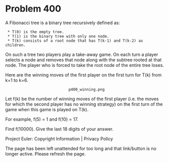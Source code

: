 #   Problem 400

   A Fibonacci tree is a binary tree recursively defined as:

     * T(0) is the empty tree.
     * T(1) is the binary tree with only one node.
     * T(k) consists of a root node that has T(k-1) and T(k-2) as children.

   On such a tree two players play a take-away game. On each turn a player
   selects a node and removes that node along with the subtree rooted at that
   node.
   The player who is forced to take the root node of the entire tree loses.

   Here are the winning moves of the first player on the first turn for T(k)
   from k=1 to k=6.

                                p400_winning.png

   Let f(k) be the number of winning moves of the first player (i.e. the
   moves for which the second player has no winning strategy) on the first
   turn of the game when this game is played on T(k).

   For example, f(5) = 1 and f(10) = 17.

   Find f(10000). Give the last 18 digits of your answer.

   Project Euler: Copyright Information | Privacy Policy

   The page has been left unattended for too long and that link/button is no
   longer active. Please refresh the page.
